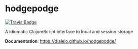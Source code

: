 hodgepodge
==========

[![Travis Badge](https://img.shields.io/travis/dialelo/hodgepodge.svg?style=flat)](https://travis-ci.org/dialelo/hodgepodge "Build in Travis-CI")



A idiomatic ClojureScript interface to local and session storage

**Documentation**: https://dialelo.github.io/hodgepodge/
